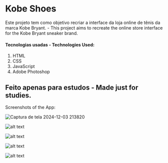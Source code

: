# Kobe Shoes 
Este projeto tem como objetivo recriar a interface da loja online de tênis da marca Kobe Bryant. -
This project aims to recreate the online store interface for the Kobe Bryant sneaker brand.

#### Tecnologias usadas - Technologies Used:
1. HTML
2. CSS
3. JavaScript
4. Adobe Photoshop

## Feito apenas para estudos - Made just for studies.

Screenshots of the App:

![Captura de tela 2024-12-03 213820](https://github.com/user-attachments/assets/cb4326af-1849-4294-865a-77d0ea14eb10)



![alt text](https://github.com/peeyush14goyal/AmazonPrime-ReactJS-Clone/blob/master/screenshots/2.PNG)


![alt text](https://github.com/peeyush14goyal/AmazonPrime-ReactJS-Clone/blob/master/screenshots/3.PNG)


![alt text](https://github.com/peeyush14goyal/AmazonPrime-ReactJS-Clone/blob/master/screenshots/4.PNG)


![alt text](https://github.com/peeyush14goyal/AmazonPrime-ReactJS-Clone/blob/master/screenshots/5.PNG)
